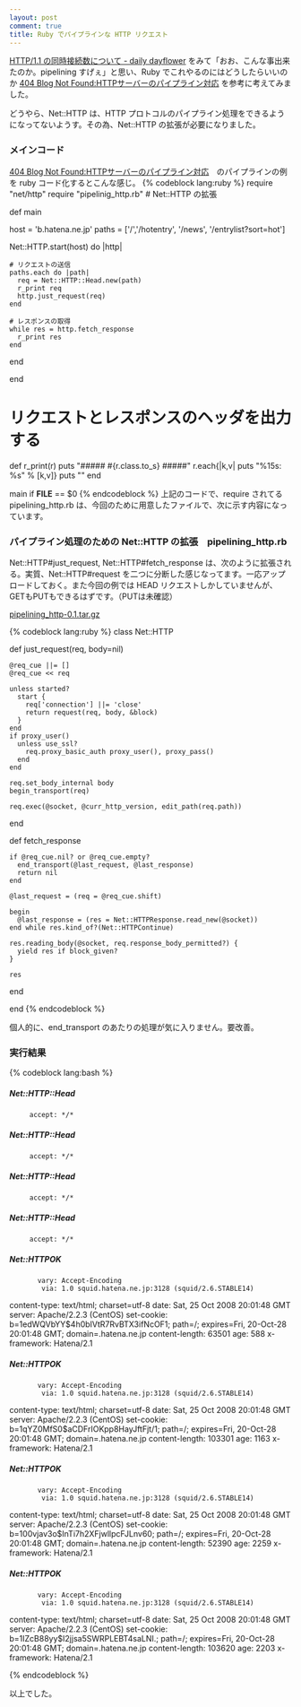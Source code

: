 ```yaml
---
layout: post
comment: true
title: Ruby でパイプラインな HTTP リクエスト
---
```

<a href="http://d.hatena.ne.jp/dayflower/20081024/1224830945">HTTP/1.1 の同時接続数について - daily dayflower</a> をみて「おお、こんな事出来たのか。pipelining すげぇ」と思い、Ruby でこれやるのにはどうしたらいいのか <a href="http://blog.livedoor.jp/dankogai/archives/50719947.html">404 Blog Not Found:HTTPサーバーのパイプライン対応</a> を参考に考えてみました。

どうやら、Net::HTTP は、HTTP プロトコルのパイプライン処理をできるようになってないようす。その為、Net::HTTP の拡張が必要になりました。

### メインコード
<a href="http://blog.livedoor.jp/dankogai/archives/50719947.html">404 Blog Not Found:HTTPサーバーのパイプライン対応</a>　のパイプラインの例を ruby コード化するとこんな感じ。
{% codeblock lang:ruby %}
require "net/http"
require "pipelinig_http.rb" # Net::HTTP の拡張

def main

  host = 'b.hatena.ne.jp'
  paths = ['/','/hotentry', '/news', '/entrylist?sort=hot']

  Net::HTTP.start(host) do |http|

    # リクエストの送信
    paths.each do |path|
      req = Net::HTTP::Head.new(path)
      r_print req
      http.just_request(req)
    end

    # レスポンスの取得
    while res = http.fetch_response
      r_print res
    end

  end

end

# リクエストとレスポンスのヘッダを出力する
def r_print(r)
  puts "##### #{r.class.to_s} #####"
    r.each{|k,v| puts "%15s: %s" % [k,v]}
  puts ""
end

main if __FILE__ == $0
{% endcodeblock %}
上記のコードで、require されてる pipelining_http.rb は、今回のために用意したファイルで、次に示す内容になっています。

### パイプライン処理のための Net::HTTP の拡張　pipelining_http.rb

Net::HTTP#just_request, Net::HTTP#fetch_response は、次のように拡張される。実質、Net::HTTP#request を二つに分断した感じなってます。一応アップロードしておく。また今回の例では HEAD リクエストしかしていませんが、GETもPUTもできるはずです。（PUTは未確認）

<a href="http://k-ui.jp/dl/pipelining_http-0.1.tar.gz">pipelining_http-0.1.tar.gz</a>

{% codeblock lang:ruby %}
class Net::HTTP

  def just_request(req, body=nil)

    @req_cue ||= []
    @req_cue << req

    unless started?
      start {
        req['connection'] ||= 'close'
        return request(req, body, &block)
      }
    end
    if proxy_user()
      unless use_ssl?
        req.proxy_basic_auth proxy_user(), proxy_pass()
      end
    end

    req.set_body_internal body
    begin_transport(req)

    req.exec(@socket, @curr_http_version, edit_path(req.path))

  end

  def fetch_response

    if @req_cue.nil? or @req_cue.empty?
      end_transport(@last_request, @last_response)
      return nil
    end

    @last_request = (req = @req_cue.shift)

    begin
      @last_response = (res = Net::HTTPResponse.read_new(@socket))
    end while res.kind_of?(Net::HTTPContinue)

    res.reading_body(@socket, req.response_body_permitted?) {
      yield res if block_given?
    }

    res
  end

end
{% endcodeblock %}

個人的に、end_transport のあたりの処理が気に入りません。要改善。

### 実行結果
{% codeblock lang:bash %}
##### Net::HTTP::Head #####
         accept: */*

##### Net::HTTP::Head #####
         accept: */*

##### Net::HTTP::Head #####
         accept: */*

##### Net::HTTP::Head #####
         accept: */*

##### Net::HTTPOK #####
           vary: Accept-Encoding
            via: 1.0 squid.hatena.ne.jp:3128 (squid/2.6.STABLE14)
   content-type: text/html; charset=utf-8
           date: Sat, 25 Oct 2008 20:01:48 GMT
         server: Apache/2.2.3 (CentOS)
     set-cookie: b=$1$edWQVbYY$4h0bIVtR7RvBTX3ifNcOF1; path=/; expires=Fri, 20-Oct-28 20:01:48 GMT; domain=.hatena.ne.jp
 content-length: 63501
            age: 588
    x-framework: Hatena/2.1

##### Net::HTTPOK #####
           vary: Accept-Encoding
            via: 1.0 squid.hatena.ne.jp:3128 (squid/2.6.STABLE14)
   content-type: text/html; charset=utf-8
           date: Sat, 25 Oct 2008 20:01:48 GMT
         server: Apache/2.2.3 (CentOS)
     set-cookie: b=$1$qYZ0MfS0$aCDFrIOKpp8HayJftFjt/1; path=/; expires=Fri, 20-Oct-28 20:01:48 GMT; domain=.hatena.ne.jp
 content-length: 103301
            age: 1163
    x-framework: Hatena/2.1

##### Net::HTTPOK #####
           vary: Accept-Encoding
            via: 1.0 squid.hatena.ne.jp:3128 (squid/2.6.STABLE14)
   content-type: text/html; charset=utf-8
           date: Sat, 25 Oct 2008 20:01:48 GMT
         server: Apache/2.2.3 (CentOS)
     set-cookie: b=$1$00vjav3o$InTi7h2XFjwllpcFJLnv60; path=/; expires=Fri, 20-Oct-28 20:01:48 GMT; domain=.hatena.ne.jp
 content-length: 52390
            age: 2259
    x-framework: Hatena/2.1

##### Net::HTTPOK #####
           vary: Accept-Encoding
            via: 1.0 squid.hatena.ne.jp:3128 (squid/2.6.STABLE14)
   content-type: text/html; charset=utf-8
           date: Sat, 25 Oct 2008 20:01:48 GMT
         server: Apache/2.2.3 (CentOS)
     set-cookie: b=$1$IZcB88yy$I2jjsa5SWRPLEBT4saLNI.; path=/; expires=Fri, 20-Oct-28 20:01:48 GMT; domain=.hatena.ne.jp
 content-length: 103620
            age: 2203
    x-framework: Hatena/2.1

{% endcodeblock %}

以上でした。
